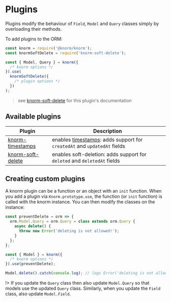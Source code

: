 # Plugins

Plugins modify the behaviour of `Field`, `Model` and `Query` classes simply by
overloading their methods.

To add plugins to the ORM:

```js
const knorm = require('@knorm/knorm');
const knormSoftDelete = require('knorm-soft-delete');

const { Model, Query } = knorm({
  /* knorm options */
}).use(
  knormSoftDelete({
    /* plugin options */
  })
);
```

> see [knorm-soft-delete](https://www.npmjs.com/package/knorm-soft-delete) for
> this plugin's documentation

## Available plugins

| Plugin                                                               | Description                                                                                                     |
| -------------------------------------------------------------------- | --------------------------------------------------------------------------------------------------------------- |
| [knorm-timestamps](https://www.npmjs.com/package/knorm-timestamps)   | enables [timestamps](http://knexjs.org/#Schema-timestamps): adds support for `createdAt` and `updatedAt` fields |
| [knorm-soft-delete](https://www.npmjs.com/package/knorm-soft-delete) | enables soft-deletion: adds support for `deleted` and `deletedAt` fields                                        |

## Creating custom plugins

A knorm plugin can be a function or an object with an `init` function. When you
add a plugin via `Knorm.prototype.use`, the function (or `init` function) is
called with the knorm instance. You can then modify the classes on the instance:

```js
const preventDelete = orm => {
  orm.Model.Query = orm.Query = class extends orm.Query {
    async delete() {
      throw new Error('deleting is not allowed!');
    }
  };
};

const { Model } = knorm({
  /* knorm options */
}).use(preventDelete);

Model.delete().catch(console.log); // logs Error('deleting is not allowed!')
```

!> If you update the `Query` class then also update `Model.Query` so that models
use the updated `Query` class. Similarly, when you update the `Field` class,
also update `Model.Field`.
